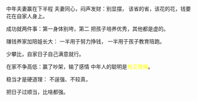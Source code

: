 中年夫妻赢在下半程
夫妻同心，闷声发财：别显摆，
该省的省，该花的花，钱要花在自家人身上。

成功就两件事：第一身体别垮，第二
把孩子培养优秀，其他都是虚的。

赚钱养家加陪娃长大：
一半用于努力挣钱，
一半用于孩子教育陪跑。

少攀比，自家日子自己满意就行。

在家不争高低：赢了吵架，输了感情
中年人的聪明是<font color="#ffff00">相互理解</font>。

稳当才是硬道理：
不逞强、不较真，

把日子过顺当，比啥都强。